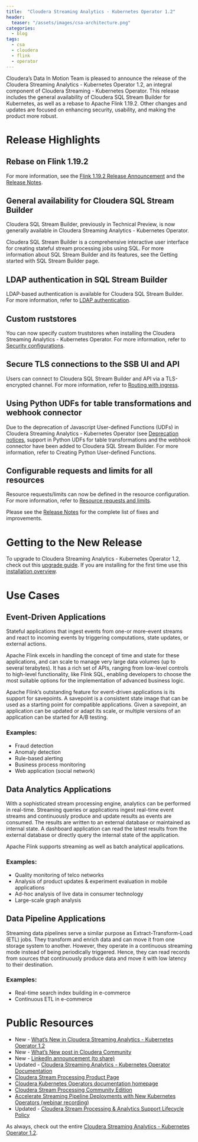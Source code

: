 ```yaml
---
title:  "Cloudera Streaming Analytics - Kubernetes Operator 1.2"
header:
  teaser: "/assets/images/csa-architecture.png"
categories: 
  - blog
tags:
  - csa
  - cloudera
  - flink 
  - operator
---
```


Cloudera’s Data In Motion Team is pleased to announce the release of the Cloudera Streaming Analytics - Kubernetes Operator 1.2, an integral component of Cloudera Streaming - Kubernetes Operator. This release includes the general availability of Cloudera SQL Stream Builder for Kubernetes, as well as a rebase to Apache Flink 1.19.2. Other changes and updates are focused on enhancing security, usability, and making the product more robust.

# Release Highlights

## Rebase on Flink 1.19.2
For more information, see the [Flink 1.19.2 Release Announcement](https://flink.apache.org/2025/02/12/apache-flink-1.19.2-release-announcement/) and the [Release Notes](https://docs.cloudera.com/csa-operator/1.2/release-notes/topics/csa-op-release-notes.html).

## General availability for Cloudera SQL Stream Builder
Cloudera SQL Stream Builder, previously in Technical Preview, is now generally available in Cloudera Streaming Analytics - Kubernetes Operator.

Cloudera SQL Stream Builder is a comprehensive interactive user interface for creating stateful stream processing jobs using SQL. For more information about SQL Stream Builder and its features, see the Getting started with SQL Stream Builder page.

## LDAP authentication in SQL Stream Builder
LDAP-based authentication is available for Cloudera SQL Stream Builder. For more information, refer to [LDAP authentication](https://docs.cloudera.com/csa-operator/1.2/ssb-resource-management/topics/csa-op-ssb-security-configurations.html#pnavId3).

## Custom ruststores
You can now specify custom truststores when installing the Cloudera Streaming Analytics - Kubernetes Operator. For more information, refer to [Security configurations](https://docs.cloudera.com/csa-operator/1.2/ssb-resource-management/topics/csa-op-ssb-security-configurations.html).

## Secure TLS connections to the SSB UI and API
Users can connect to Cloudera SQL Stream Builder and API via a TLS-encrypted channel. For more information, refer to [Routing with ingress](https://docs.cloudera.com/csa-operator/1.2/flink-application-management/topics/csa-op-flink-ingress.html).

## Using Python UDFs for table transformations and webhook connector
Due to the deprecation of Javascript User-defined Functions (UDFs) in Cloudera Streaming Analytics - Kubernetes Operator (see [Deprecation notices](https://docs.cloudera.com/csa-operator/1.2/release-notes/topics/csa-op-ssb-deprecated.html), support in Python UDFs for table transformations and the webhook connector have been added to Cloudera SQL Stream Builder. For more information, refer to Creating Python User-defined Functions.

## Configurable requests and limits for all resources
Resource requests/limits can now be defined in the resource configuration. For more information, refer to [Resource requests and limits](https://docs.cloudera.com/csa-operator/1.2/operator-management/topics/csa-op-resource-requests-limits.html).

Please see the [Release Notes](https://docs.cloudera.com/csa-operator/1.2/release-notes/topics/csa-op-release-notes.html) for the complete list of fixes and improvements.

# Getting to the New Release

To upgrade to Cloudera Streaming Analytics - Kubernetes Operator 1.2, check out this [upgrade guide](https://docs.cloudera.com/csa-operator/1.2/upgrade/topics/csa-op-upgrade.html). If you are installing for the first time use this [installation overview](https://docs.cloudera.com/csa-operator/1.2/installation/topics/csa-op-installation-overview.html).

# Use Cases

## Event-Driven Applications

  Stateful applications that ingest events from one-or more-event streams and react to incoming events by triggering computations, state updates, or external actions.

  Apache Flink excels in handling the concept of time and state for these applications, and can scale to manage very large data volumes (up to several terabytes). It has a rich set of APIs, ranging from low-level controls to high-level functionality, like Flink SQL, enabling developers to choose the most suitable options for the implementation of advanced business logic. 

  Apache Flink’s outstanding feature for event-driven applications is its support for savepoints. A savepoint is a consistent state image that can be used as a starting point for compatible applications. Given a savepoint, an application can be updated or adapt its scale, or multiple versions of an application can be started for A/B testing.

### Examples:
 - Fraud detection
 - Anomaly detection
 - Rule-based alerting
 - Business process monitoring
 - Web application (social network)

## Data Analytics Applications

  With a sophisticated stream processing engine, analytics can be performed in real-time. Streaming queries or applications ingest real-time event streams and continuously produce and update results as events are consumed. The results are written to an external database or maintained as internal state. A dashboard application can read the latest results from the external database or directly query the internal state of the application.

Apache Flink supports streaming as well as batch analytical applications.

### Examples:
  - Quality monitoring of telco networks
  - Analysis of product updates & experiment evaluation in mobile applications
  - Ad-hoc analysis of live data in consumer technology
  - Large-scale graph analysis

## Data Pipeline Applications

  Streaming data pipelines serve a similar purpose as Extract-Transform-Load (ETL) jobs. They transform and enrich data and can move it from one storage system to another. However, they operate in a continuous streaming mode instead of being periodically triggered. Hence, they can read records from sources that continuously produce data and move it with low latency to their destination.

### Examples:
  - Real-time search index building in e-commerce
  - Continuous ETL in e-commerce

# Public Resources
  - New - [What’s New in Cloudera Streaming Analytics - Kubernetes Operator 1.2](https://docs.cloudera.com/csa-operator/1.2/release-notes/topics/csa-op-whats-new.html)
  - New - [What’s New post in Cloudera Community](https://community.cloudera.com/t5/What-s-New-Cloudera/RELEASED-Cloudera-Streaming-Analytics-Kubernetes-Operator-1/ba-p/404000)
  - New - [LinkedIn announcement (to share)](https://www.linkedin.com/posts/asdaraujo_released-cloudera-streaming-analytics-activity-7305808650353168384-VyhY/?utm_source=share&utm_medium=member_desktop&rcm=ACoAAAAGr4MBvsb8VE4Nc-F1aTnmfaw1pSofyBY)
  - Updated - [Cloudera Streaming Analytics - Kubernetes Operator Documentation](https://docs.cloudera.com/csa-operator/1.2/index.html)
  - [Cloudera Stream Processing Product Page](https://www.cloudera.com/products/stream-processing.html)
  - [Cloudera Kubernetes Operators documentation homepage](https://docs.cloudera.com/index.html?tab=kubernetes-operators)
  - [Cloudera Stream Processing Community Edition](https://docs.cloudera.com/csp-ce/latest/index.html)
  - [Accelerate Streaming Pipeline Deployments with New Kubernetes Operators (webinar recording)](https://www.cloudera.com/events/webinars/accelerate-streaming-pipeline-deployments-with-new-kubernetes-operators.html)
  - Updated - [Cloudera Stream Processing & Analytics Support Lifecycle Policy](https://www.cloudera.com/services-and-support/support-lifecycle-policy.html)




As always, check out the entire [Cloudera Streaming Analytics - Kubernetes Operator 1.2](https://docs.cloudera.com/csa-operator/1.2/index.html).
